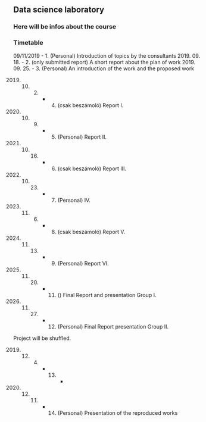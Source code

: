 ## Data science laboratory

### Here will be infos about the course


### Timetable

09/11/2019 - 1. (Personal) Introduction of topics by the consultants
2019. 09. 18. - 2. (only submitted report) A short report about the plan of work
2019. 09. 25. - 3. (Personal) An introduction of the work and the proposed work

2019. 10. 02. - 4. (csak beszámoló) Report I.
2019. 10. 09. - 5. (Personal) Report II.
2019. 10. 16. - 6. (csak beszámoló) Report III.
2019. 10. 23. - 7. (Personal)  IV.
2019. 11. 06. - 8. (csak beszámoló) Report V.
2019. 11. 13. - 9. (Personal) Report VI.

2019. 11. 20. - 11. () Final Report and presentation Group I.
2019. 11. 27. - 12. (Personal) Final Report presentation Group II. 

Project will be shuffled.

2019. 12. 04. - 13. -
2019. 12. 11. - 14. (Personal) Presentation of the reproduced works
